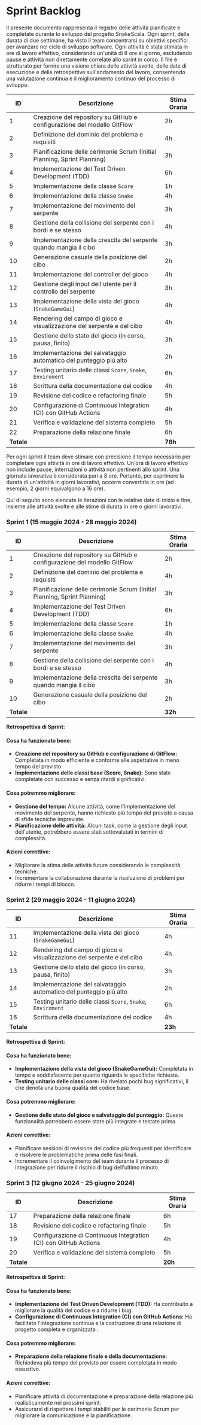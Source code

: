 # Sprint Backlog

Il presente documento rappresenta il registro delle attività pianificate e completate durante lo sviluppo del progetto SnakeScala. Ogni sprint, della durata di due settimane, ha visto il team concentrarsi su obiettivi specifici per avanzare nel ciclo di sviluppo software. Ogni attività è stata stimata in ore di lavoro effettivo, considerando un'unità di 8 ore al giorno, escludendo pause e attività non direttamente correlate allo sprint in corso. Il file è strutturato per fornire una visione chiara delle attività svolte, delle date di esecuzione e delle retrospettive sull'andamento del lavoro, consentendo una valutazione continua e il miglioramento continuo del processo di sviluppo.

| ID  | Descrizione                                                                 | Stima Oraria |
|-----|-----------------------------------------------------------------------------|--------------|
| 1   | Creazione del repository su GitHub e configurazione del modello GitFlow      | 2h           |
| 2   | Definizione del dominio del problema e requisiti                            | 4h           |
| 3   | Pianificazione delle cerimonie Scrum (Initial Planning, Sprint Planning)    | 3h           |
| 4   | Implementazione del Test Driven Development (TDD)                           | 6h           |
| 5   | Implementazione della classe `Score`                                        | 1h           |
| 6   | Implementazione della classe `Snake`                                        | 4h           |
| 7   | Implementazione del movimento del serpente                                  | 3h           |
| 8   | Gestione della collisione del serpente con i bordi e se stesso              | 4h           |
| 9   | Implementazione della crescita del serpente quando mangia il cibo           | 3h           |
| 10  | Generazione casuale della posizione del cibo                                | 2h           |
| 11  | Implementazione del controller del gioco                                    | 4h           |
| 12  | Gestione degli input dell'utente per il controllo del serpente              | 3h           |
| 13  | Implementazione della vista del gioco (`SnakeGameGui`)                      | 4h           |
| 14  | Rendering del campo di gioco e visualizzazione del serpente e del cibo      | 4h           |
| 15  | Gestione dello stato del gioco (in corso, pausa, finito)                    | 3h           |
| 16  | Implementazione del salvataggio automatico del punteggio più alto           | 2h           |
| 17  | Testing unitario delle classi `Score`, `Snake`, `Enviroment`                | 6h           |
| 18  | Scrittura della documentazione del codice                                   | 4h           |
| 19  | Revisione del codice e refactoring finale                                   | 5h           |
| 20  | Configurazione di Continuous Integration (CI) con GitHub Actions            | 4h           |
| 21  | Verifica e validazione del sistema completo                                 | 5h           |
| 22  | Preparazione della relazione finale                      | 6h           |
| **Totale** |                                                                       | **78h**      |

Per ogni sprint il team deve stimare con precisione il tempo necessario per completare ogni attività in ore di lavoro effettivo. Un'ora di lavoro effettivo non include pause, interruzioni o attività non pertinenti allo sprint. Una giornata lavorativa è considerata pari a 8 ore. Pertanto, per esprimere la durata di un'attività in giorni lavorativi, occorre convertirla in ore (ad esempio, 2 giorni equivalgono a 16 ore).

Qui di seguito sono elencate le iterazioni con le relative date di inizio e fine, insieme alle attività svolte e alle stime di durata in ore o giorni lavorativi.

### Sprint 1 (15 maggio 2024 - 28 maggio 2024)

| ID  | Descrizione                                                                  | Stima Oraria |
|-----|------------------------------------------------------------------------------|--------------|
| 1   | Creazione del repository su GitHub e configurazione del modello GitFlow       | 2h           |
| 2   | Definizione del dominio del problema e requisiti                             | 4h           |
| 3   | Pianificazione delle cerimonie Scrum (Initial Planning, Sprint Planning)     | 3h           |
| 4   | Implementazione del Test Driven Development (TDD)                            | 6h           |
| 5   | Implementazione della classe `Score`                                         | 1h           |
| 6   | Implementazione della classe `Snake`                                         | 4h           |
| 7   | Implementazione del movimento del serpente                                   | 3h           |
| 8   | Gestione della collisione del serpente con i bordi e se stesso               | 4h           |
| 9   | Implementazione della crescita del serpente quando mangia il cibo            | 3h           |
| 10  | Generazione casuale della posizione del cibo                                 | 2h           |
| **Totale** |                                                                        | **32h**      |

**Retrospettiva di Sprint:**

#### Cosa ha funzionato bene:
- **Creazione del repository su GitHub e configurazione di GitFlow:** Completata in modo efficiente e conforme alle aspettative in meno tempo del previsto.
- **Implementazione delle classi base (Score, Snake):** Sono state completate con successo e senza ritardi significativi.

#### Cosa potremmo migliorare:
- **Gestione del tempo:** Alcune attività, come l'implementazione del movimento del serpente, hanno richiesto più tempo del previsto a causa di sfide tecniche impreviste.
- **Pianificazione delle attività:** Alcuni task, come la gestione degli input dell'utente, potrebbero essere stati sottovalutati in termini di complessità.

#### Azioni correttive:
- Migliorare la stima delle attività future considerando le complessità tecniche.
- Incrementare la collaborazione durante la risoluzione di problemi per ridurre i tempi di blocco.

### Sprint 2 (29 maggio 2024 - 11 giugno 2024)

| ID  | Descrizione                                                                  | Stima Oraria |
|-----|------------------------------------------------------------------------------|--------------|
| 11  | Implementazione della vista del gioco (`SnakeGameGui`)                       | 4h           |
| 12  | Rendering del campo di gioco e visualizzazione del serpente e del cibo       | 4h           |
| 13  | Gestione dello stato del gioco (in corso, pausa, finito)                     | 3h           |
| 14  | Implementazione del salvataggio automatico del punteggio più alto            | 2h           |
| 15  | Testing unitario delle classi `Score`, `Snake`, `Enviroment`                 | 6h           |
| 16  | Scrittura della documentazione del codice                                    | 4h           |
| **Totale** |                                                                        | **23h**      |

**Retrospettiva di Sprint:**

#### Cosa ha funzionato bene:
- **Implementazione della vista del gioco (SnakeGameGui):** Completata in tempo e soddisfacente per quanto riguarda le specifiche richieste.
- **Testing unitario delle classi core:** Ha rivelato pochi bug significativi, il che denota una buona qualità del codice base.

#### Cosa potremmo migliorare:
- **Gestione dello stato del gioco e salvataggio del punteggio:** Queste funzionalità potrebbero essere state più integrate e testate prima.

#### Azioni correttive:
- Pianificare sessioni di revisione del codice più frequenti per identificare e risolvere le problematiche prima delle fasi finali.
- Incrementare il coinvolgimento del team durante il processo di integrazione per ridurre il rischio di bug dell'ultimo minuto.

### Sprint 3 (12 giugno 2024 - 25 giugno 2024)

| ID  | Descrizione                                              | Stima Oraria |
|-----|----------------------------------------------------------|--------------|
| 17  | Preparazione della relazione finale                      | 6h           |
| 18  | Revisione del codice e refactoring finale                | 5h           |
| 19  | Configurazione di Continuous Integration (CI) con GitHub Actions | 4h           |
| 20  | Verifica e validazione del sistema completo              | 5h           |
| **Totale** |                                                          | **20h**      |

**Retrospettiva di Sprint:**

#### Cosa ha funzionato bene:
- **Implementazione del Test Driven Development (TDD):** Ha contribuito a migliorare la qualità del codice e a ridurre i bug.
- **Configurazione di Continuous Integration (CI) con GitHub Actions:** Ha facilitato l'integrazione continua e la costruzione di una relazione di progetto completa e organizzata .

#### Cosa potremmo migliorare:
- **Preparazione della relazione finale e della documentazione:** Richiedeva più tempo del previsto per essere completata in modo esaustivo.

#### Azioni correttive:
- Pianificare attività di documentazione e preparazione della relazione più realisticamente nei prossimi sprint.
- Assicurarsi di rispettare i tempi stabiliti per le cerimonie Scrum per migliorare la comunicazione e la pianificazione.

